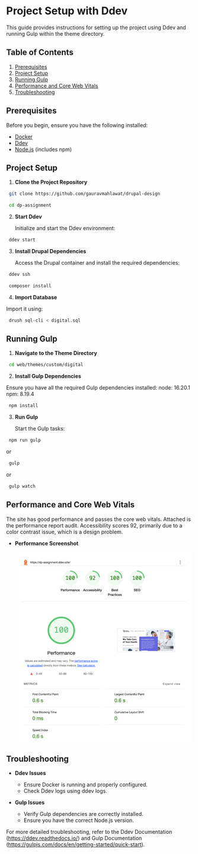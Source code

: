 # Project Setup with Ddev

This guide provides instructions for setting up the project using Ddev and running Gulp within the theme directory.

## Table of Contents

1. [Prerequisites](#prerequisites)
2. [Project Setup](#project-setup)
3. [Running Gulp](#running-gulp)
4. [Performance and Core Web Vitals](#performance-and-core-web-vitals)
5. [Troubleshooting](#troubleshooting)

## Prerequisites

Before you begin, ensure you have the following installed:

- [Docker](https://www.docker.com/get-started)
- [Ddev](https://ddev.readthedocs.io/en/latest/#installation)
- [Node.js](https://nodejs.org/) (includes npm)

## Project Setup

1. **Clone the Project Repository**

  ```bash
   git clone https://github.com/gauravmahlawat/drupal-design
```
  ```bash
   cd dp-assignment
```

2. **Start Ddev**

   Initialize and start the Ddev environment:
  ```bash
   ddev start
```

3. **Install Drupal Dependencies**

   Access the Drupal container and install the required dependencies:

  ```bash
   ddev ssh
```
  ```bash
   composer install
```

4. **Import Database**

Import it using:
  ```bash
   drush sql-cli < digital.sql
```


## Running Gulp

1. **Navigate to the Theme Directory**

  ```bash
   cd web/themes/custom/digital
```

2. **Install Gulp Dependencies**

Ensure you have all the required Gulp dependencies installed:
node: 16.20.1
npm: 8.19.4

  ```bash
   npm install
```

3. **Run Gulp**

   Start the Gulp tasks:

  ```bash
   npm run gulp
```

   or 

  ```bash
   gulp
```

   or 
  ```bash
   gulp watch
```

## Performance and Core Web Vitals

The site has good performance and passes the core web vitals. Attached is the performance report audit. Accessibility scores 92, primarily due to a color contrast issue, which is a design problem.

- **Performance Screenshot**

  <img src="https://github.com/gauravmahlawat/drupal-design/blob/main/lighthouse.png">

## Troubleshooting

- **Ddev Issues**

  - Ensure Docker is running and properly configured.
  - Check Ddev logs using ddev logs.

- **Gulp Issues**

  - Verify Gulp dependencies are correctly installed.
  - Ensure you have the correct Node.js version.

For more detailed troubleshooting, refer to the Ddev Documentation (https://ddev.readthedocs.io/) and Gulp Documentation (https://gulpjs.com/docs/en/getting-started/quick-start).
